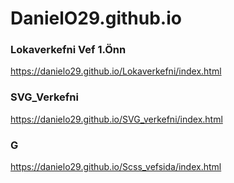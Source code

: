 # DanielO29.github.io

### Lokaverkefni Vef 1.Önn
https://danielo29.github.io/Lokaverkefni/index.html

### SVG_Verkefni
https://danielo29.github.io/SVG_verkefni/index.html

### G
https://danielo29.github.io/Scss_vefsida/index.html

